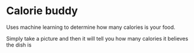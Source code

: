 # Calorie buddy
Uses machine learning to determine how many calories is your food.

Simply take a picture and then it will tell you how many calories it believes the dish is
